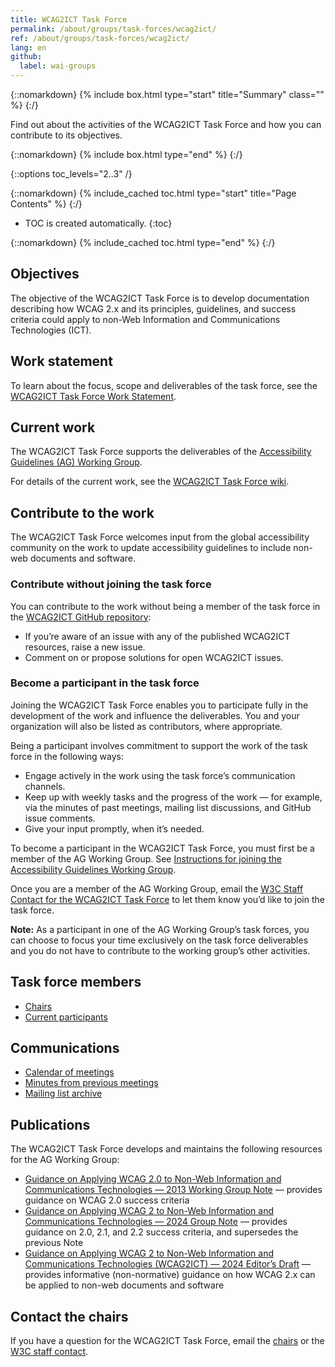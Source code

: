 ```yaml
---
title: WCAG2ICT Task Force
permalink: /about/groups/task-forces/wcag2ict/
ref: /about/groups/task-forces/wcag2ict/
lang: en
github:
  label: wai-groups
---
```


{::nomarkdown}
{% include box.html type="start" title="Summary" class="" %}
{:/}

Find out about the activities of the WCAG2ICT Task Force and how you can contribute to its objectives.

{::nomarkdown}
{% include box.html type="end" %}
{:/}

{::options toc_levels="2..3" /}

{::nomarkdown}
{% include_cached toc.html type="start" title="Page Contents" %}
{:/}

-   TOC is created automatically.
{:toc}

{::nomarkdown}
{% include_cached toc.html type="end" %}
{:/}

## Objectives

The objective of the WCAG2ICT Task Force is to develop documentation describing how WCAG 2.x and its principles, guidelines, and success criteria could apply to non-Web Information and Communications Technologies (ICT).

## Work statement

To learn about the focus, scope and deliverables of the task force, see the [WCAG2ICT Task Force Work Statement](/about/groups/task-forces/wcag2ict/work-statement/).


## Current work

The WCAG2ICT Task Force supports the deliverables of the [Accessibility Guidelines (AG) Working Group](/about/groups/agwg/).

For details of the current work, see the [WCAG2ICT Task Force wiki](https://github.com/w3c/wcag2ict/wiki).

## Contribute to the work

The WCAG2ICT Task Force welcomes input from the global accessibility community on the work to update accessibility guidelines to include non-web documents and software.

### Contribute without joining the task force

You can contribute to the work without being a member of the task force in the [WCAG2ICT GitHub repository](https://github.com/w3c/wcag2ict/issues):
* If you’re aware of an issue with any of the published WCAG2ICT resources, raise a new issue.
* Comment on or propose solutions for open WCAG2ICT issues.

### Become a participant in the task force

Joining the WCAG2ICT Task Force enables you to participate fully in the development of the work and influence the deliverables. You and your organization will also be listed as contributors, where appropriate.

Being a participant involves commitment to support the work of the task force in the following ways:

* Engage actively in the work using the task force’s communication channels.
* Keep up with weekly tasks and the progress of the work &mdash; for example, via the minutes of past meetings, mailing list discussions, and GitHub issue comments.
* Give your input promptly, when it’s needed.

To become a participant in the WCAG2ICT Task Force, you must first be a member of the AG Working Group. See [Instructions for joining the Accessibility Guidelines Working Group](https://www.w3.org/groups/wg/ag/instructions/).

Once you are a member of the AG Working Group, email the [W3C Staff Contact for the WCAG2ICT Task Force](https://www.w3.org/groups/tf/wcag2ict/participants/#staff) to let them know you’d like to join the task force.

**Note:** As a participant in one of the AG Working Group’s task forces, you can choose to focus your time exclusively on the task force deliverables and you do not have to contribute to the working group’s other activities.

## Task force members

* [Chairs](https://www.w3.org/groups/tf/wcag2ict/participants/#chairs)
* [Current participants](https://www.w3.org/groups/tf/wcag2ict/participants/#participants)

## Communications

* [Calendar of meetings](https://www.w3.org/groups/tf/wcag2ict/calendar/)
* [Minutes from previous meetings](/about/groups/task-forces/wcag2ict/minutes/)
* [Mailing list archive](https://lists.w3.org/Archives/Public/public-wcag2ict-tf/)

## Publications

The WCAG2ICT Task Force develops and maintains the following resources for the AG Working Group:

* [Guidance on Applying WCAG 2.0 to Non-Web Information and Communications Technologies &mdash; 2013 Working Group Note](https://www.w3.org/TR/wcag2ict-20/) &mdash; provides guidance on WCAG 2.0 success criteria
* [Guidance on Applying WCAG 2 to Non-Web Information and Communications Technologies &mdash; 2024 Group Note](https://www.w3.org/TR/wcag2ict/) &mdash; provides guidance on 2.0, 2.1, and 2.2 success criteria, and supersedes the previous Note
* [Guidance on Applying WCAG 2 to Non-Web Information and Communications Technologies (WCAG2ICT) &mdash; 2024 Editor’s Draft](https://www.w3.org/TR/maturity-model/) &mdash; provides informative (non-normative) guidance on how WCAG 2.x can be applied to non-web documents and software

## Contact the chairs

If you have a question for the WCAG2ICT Task Force, email the [chairs](https://www.w3.org/groups/tf/wcag2ict/participants/#chairs) or the [W3C staff contact](https://www.w3.org/groups/tf/wcag2ict/participants/#staff).













